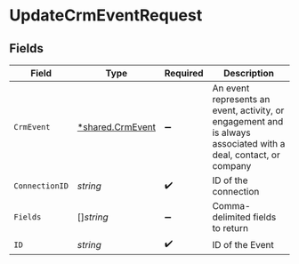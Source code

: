 # UpdateCrmEventRequest


## Fields

| Field                                                                                                           | Type                                                                                                            | Required                                                                                                        | Description                                                                                                     |
| --------------------------------------------------------------------------------------------------------------- | --------------------------------------------------------------------------------------------------------------- | --------------------------------------------------------------------------------------------------------------- | --------------------------------------------------------------------------------------------------------------- |
| `CrmEvent`                                                                                                      | [*shared.CrmEvent](../../../pkg/models/shared/crmevent.md)                                                      | :heavy_minus_sign:                                                                                              | An event represents an event, activity, or engagement and is always associated with a deal, contact, or company |
| `ConnectionID`                                                                                                  | *string*                                                                                                        | :heavy_check_mark:                                                                                              | ID of the connection                                                                                            |
| `Fields`                                                                                                        | []*string*                                                                                                      | :heavy_minus_sign:                                                                                              | Comma-delimited fields to return                                                                                |
| `ID`                                                                                                            | *string*                                                                                                        | :heavy_check_mark:                                                                                              | ID of the Event                                                                                                 |